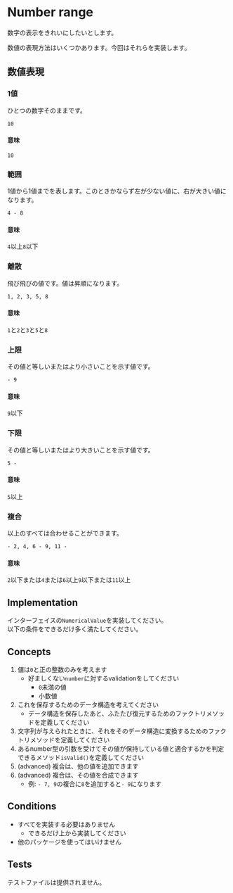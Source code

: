 # Number range

数字の表示をきれいにしたいとします。

数値の表現方法はいくつかあります。今回はそれらを実装します。

## 数値表現

### 1値

ひとつの数字そのままです。

```
10
```

#### 意味

`10`

### 範囲

1値から1値までを表します。このときかならず左が少ない値に、右が大きい値になります。

```
4 - 8
```

#### 意味

`4`以上`8`以下

### 離散

飛び飛びの値です。値は昇順になります。

```
1, 2, 3, 5, 8
```

#### 意味

`1`と`2`と`3`と`5`と`8`

### 上限

その値と等しいまたはより小さいことを示す値です。

```
- 9
```

#### 意味

`9`以下

### 下限

その値と等しいまたはより大きいことを示す値です。

```
5 -
```

#### 意味

`5`以上

### 複合

以上のすべては合わせることができます。

```
- 2, 4, 6 - 9, 11 -
```

#### 意味

`2`以下または`4`または`6`以上`9`以下または`11`以上

## Implementation

インターフェイスの`NumericalValue`を実装してください。  
以下の条件をできるだけ多く満たしてください。

## Concepts

1. 値は`0`と正の整数のみを考えます
    * 好ましくない`number`に対するvalidationをしてください
        * `0`未満の値
        * 小数値
1. これを保存するためのデータ構造を考えてください
    * データ構造を保存したあと、ふたたび復元するためのファクトリメソッドを定義してください
1. 文字列が与えられたときに、それをそのデータ構造に変換するためのファクトリメソッドを定義してください
1. あるnumber型の引数を受けてその値が保持している値と適合するかを判定できるメソッド`isValid()`を定義してください
1. (advanced) 複合は、他の値を追加できます
1. (advanced) 複合は、その値を合成できます
    * 例: `- 7, 9`の複合に`8`を追加すると`- 9`になります

## Conditions

* すべてを実装する必要はありません
    * できるだけ上から実装してください
* 他のパッケージを使ってはいけません

## Tests

テストファイルは提供されません。